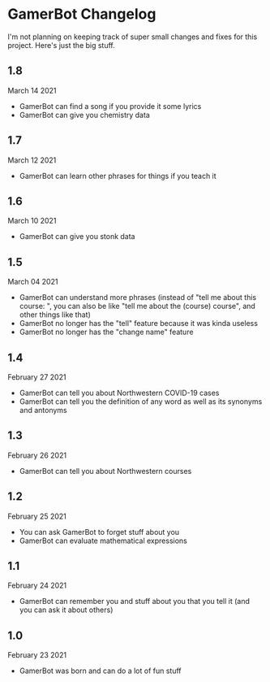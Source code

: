 # GamerBot Changelog
I'm not planning on keeping track of super small changes and fixes for this project. Here's just the big stuff.

## 1.8
March 14 2021
- GamerBot can find a song if you provide it some lyrics
- GamerBot can give you chemistry data

## 1.7
March 12 2021
- GamerBot can learn other phrases for things if you teach it

## 1.6
March 10 2021
- GamerBot can give you stonk data

## 1.5
March 04 2021
- GamerBot can understand more phrases (instead of "tell me about this course: <course>", you can also be like "tell me about the (course) course", and other things like that)
- GamerBot no longer has the "tell" feature because it was kinda useless
- GamerBot no longer has the "change name" feature

## 1.4
February 27 2021
- GamerBot can tell you about Northwestern COVID-19 cases
- GamerBot can tell you the definition of any word as well as its synonyms and antonyms

## 1.3
February 26 2021
- GamerBot can tell you about Northwestern courses

## 1.2
February 25 2021
- You can ask GamerBot to forget stuff about you
- GamerBot can evaluate mathematical expressions

## 1.1
February 24 2021
- GamerBot can remember you and stuff about you that you tell it (and you can ask it about others)

## 1.0
February 23 2021
- GamerBot was born and can do a lot of fun stuff
